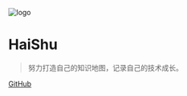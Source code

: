 <!-- 背景图片 -->
![logo](_image/android.svg)

# HaiShu

> 努力打造自己的知识地图，记录自己的技术成长。

[GitHub](https://github.com/owenleexiaoyu/HaiShu)